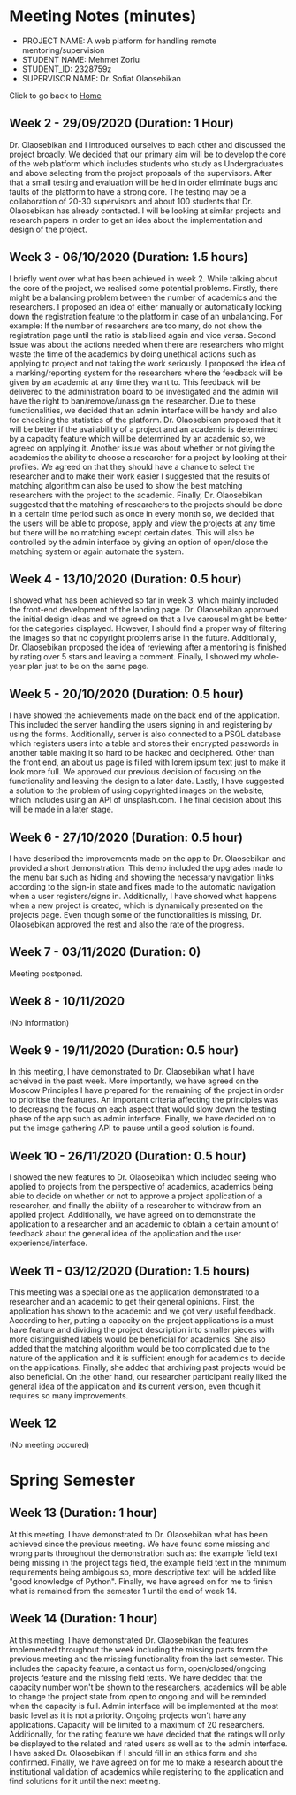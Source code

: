 # Meeting Notes (minutes)

* PROJECT NAME: A web platform for handling remote mentoring/supervision
* STUDENT NAME: Mehmet Zorlu
* STUDENT_ID: 2328759z
* SUPERVISOR NAME: Dr. Sofiat Olaosebikan 

Click to go back to [Home](https://github.com/MehmetZorlu07/remote-mentoring)

## Week 2 - 29/09/2020 (Duration: 1 Hour)
Dr. Olaosebikan and I introduced ourselves to each other and discussed the project broadly. We decided that our primary aim will be to develop the core of the web platform which includes students who study as Undergraduates and above selecting from the project proposals of the supervisors. After that a small testing and evaluation will be held in order eliminate bugs and faults of the platform to have a strong core. The testing may be a collaboration of 20-30 supervisors and about 100 students that Dr. Olaosebikan has already contacted. I will be looking at similar projects and research papers in order to get an idea about the implementation and design of the project. 

## Week 3 - 06/10/2020 (Duration: 1.5 hours)
I briefly went over what has been achieved in week 2. While talking about the core of the project, we realised some potential problems. Firstly, there might be a balancing problem between the number of academics and the researchers. I proposed an idea of either manually or automatically locking down the registration feature to the platform in case of an unbalancing. For example: If the number of researchers are too many, do not show the registration page until the ratio is stabilised again and vice versa. Second issue was about the actions needed when there are researchers who might waste the time of the academics by doing unethical actions such as applying to project and not taking the work seriously. I proposed the idea of a marking/reporting system for the researchers where the feedback will be given by an academic at any time they want to. This feedback will be delivered to the administration board to be investigated and the admin will have the right to ban/remove/unassign the researcher. Due to these functionalities, we decided that an admin interface will be handy and also for checking the statistics of the platform. Dr. Olaosebikan proposed that it will be better if the availability of a project and an academic is determined by a capacity feature which will be determined by an academic so, we agreed on applying it. Another issue was about whether or not giving the academics the ability to choose a researcher for a project by looking at their profiles. We agreed on that they should have a chance to select the researcher and to make their work easier I suggested that the results of matching algorithm can also be used to show the best matching researchers with the project to the academic. Finally, Dr. Olaosebikan suggested that the matching of researchers to the projects should be done in a certain time period such as once in every month so, we decided that the users will be able to propose, apply and view the projects at any time but there will be no matching except certain dates. This will also be controlled by the admin interface by giving an option of open/close the matching system or again automate the system. 

## Week 4 - 13/10/2020 (Duration: 0.5 hour)
I showed what has been achieved so far in week 3, which mainly included the front-end development of the landing page. Dr. Olaosebikan approved the initial design ideas and we agreed on that a live carousel might be better for the categories displayed. However, I should find a proper way of filtering the images so that no copyright problems arise in the future. Additionally, Dr. Olaosebikan proposed the idea of reviewing after a mentoring is finished by rating over 5 stars and leaving a comment. Finally, I showed my whole-year plan just to be on the same page. 

## Week 5 - 20/10/2020 (Duration: 0.5 hour)
I have showed the achievements made on the back end of the application. This included the server handling the users signing in and registering by using the forms. Additionally, server is also connected to a PSQL database which registers users into a table and stores their encrypted passwords in another table making it so hard to be hacked and deciphered. Other than the front end, an about us page is filled with lorem ipsum text just to make it look more full. We approved our previous decision of focusing on the functionality and leaving the design to a later date. Lastly, I have suggested a solution to the problem of using copyrighted images on the website, which includes using an API of unsplash.com. The final decision about this will be made in a later stage. 

## Week 6 - 27/10/2020 (Duration: 0.5 hour)
I have described the improvements made on the app to Dr. Olaosebikan and provided a short demonstration. This demo included the upgrades made to the menu bar such as hiding and showing the necessary navigation links according to the sign-in state and fixes made to the automatic navigation when a user registers/signs in. Additionally, I have showed what happens when a new project is created, which is dynamically presented on the projects page. Even though some of the functionalities is missing, Dr. Olaosebikan approved the rest and also the rate of the progress. 

## Week 7 - 03/11/2020 (Duration: 0)
Meeting postponed. 


## Week 8 - 10/11/2020
(No information)


## Week 9 - 19/11/2020 (Duration: 0.5 hour)
In this meeting, I have demonstrated to Dr. Olaosebikan what I have acheived in the past week. More importantly, we have agreed on the Moscow Principles I have prepared for the remaining of the project in order to prioritise the features. An important criteria affecting the principles was to decreasing the focus on each aspect that would slow down the testing phase of the app such as admin interface. Finally, we have decided on to put the image gathering API to pause until a good solution is found. 


## Week 10 - 26/11/2020 (Duration: 0.5 hour)
I showed the new features to Dr. Olaosebikan which included seeing who applied to projects from the perspective of academics, academics being able to decide on whether or not to approve a project application of a researcher, and finally the ability of a researcher to withdraw from an applied project. Additionally, we have agreed on to demonstrate the application to a researcher and an academic to obtain a certain amount of feedback about the general idea of the application and the user experience/interface. 

## Week 11 - 03/12/2020 (Duration: 1.5 hours)
This meeting was a special one as the application demonstrated to a researcher and an academic to get their general opinions. First, the application has shown to the academic and we got very useful feedback. According to her, putting a capacity on the project applications is a must have feature and dividing the project description into smaller pieces with more distinguished labels would be beneficial for academics. She also added that the matching algorithm would be too complicated due to the nature of the application and it is sufficient enough for academics to decide on the applications. Finally, she added that archiving past projects would be also beneficial. On the other hand, our researcher participant really liked the general idea of the application and its current version, even though it requires so many improvements. 

## Week 12 
(No meeting occured)

# Spring Semester

## Week 13 (Duration: 1 hour) 
At this meeting, I have demonstrated to Dr. Olaosebikan what has been achieved since the previous meeting. We have found some missing and wrong parts throughout the demonstration such as: the example field text being missing in the project tags field, the example field text in the minimum requirements being ambigous so, more descriptive text will be added like "good knowledge of Python". Finally, we have agreed on for me to finish what is remained from the semester 1 until the end of week 14. 

## Week 14 (Duration: 1 hour) 
At this meeting, I have demonstrated Dr. Olaosebikan the features implemented throughout the week including the missing parts from the previous meeting and the missing functionality from the last semester. This includes the capacity feature, a contact us form, open/closed/ongoing projects feature and the missing field texts. We have decided that the capacity number won't be shown to the researchers, academics will be able to change the project state from open to ongoing and will be reminded when the capacity is full. Admin interface will be implemented at the most basic level as it is not a priority. Ongoing projects won't have any applications. Capacity will be limited to a maximum of 20 researchers. Additionally, for the rating feature we have decided that the ratings will only be displayed to the related and rated users as well as to the admin interface. I have asked Dr. Olaosebikan if I should fill in an ethics form and she confirmed. Finally, we have agreed on for me to make a research about the institutional validation of academics while registering to the application and find solutions for it until the next meeting. 
